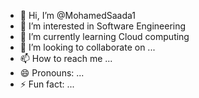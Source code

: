- 👋 Hi, I’m @MohamedSaada1
- 👀 I’m interested in Software Engineering
- 🌱 I’m currently learning Cloud computing
- 💞️ I’m looking to collaborate on ...
- 📫 How to reach me ...
- 😄 Pronouns: ...
- ⚡ Fun fact: ...

<!---
MohamedSaada1/MohamedSaada1 is a ✨ special ✨ repository because its `README.md` (this file) appears on your GitHub profile.
You can click the Preview link to take a look at your changes.
--->
